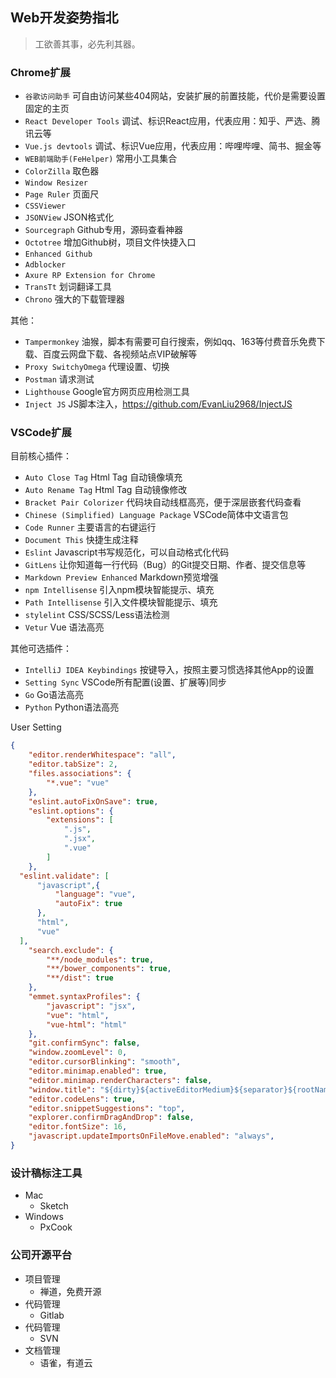 ## Web开发姿势指北

> 工欲善其事，必先利其器。

### Chrome扩展
- `谷歌访问助手` 可自由访问某些404网站，安装扩展的前置技能，代价是需要设置固定的主页
- `React Developer Tools` 调试、标识React应用，代表应用：知乎、严选、腾讯云等
- `Vue.js devtools` 调试、标识Vue应用，代表应用：哔哩哔哩、简书、掘金等
- `WEB前端助手(FeHelper)` 常用小工具集合
- `ColorZilla` 取色器
- `Window Resizer`
- `Page Ruler` 页面尺
- `CSSViewer`
- `JSONView` JSON格式化
- `Sourcegraph` Github专用，源码查看神器
- `Octotree` 增加Github树，项目文件快捷入口
- `Enhanced Github`
- `Adblocker`
- `Axure RP Extension for Chrome`
- `TransTt` 划词翻译工具
- `Chrono` 强大的下载管理器

其他：
- `Tampermonkey` 油猴，脚本有需要可自行搜索，例如qq、163等付费音乐免费下载、百度云网盘下载、各视频站点VIP破解等
- `Proxy SwitchyOmega` 代理设置、切换
- `Postman` 请求测试
- `Lighthouse` Google官方网页应用检测工具
- `Inject JS` JS脚本注入，https://github.com/EvanLiu2968/InjectJS


### VSCode扩展

目前核心插件：
- `Auto Close Tag` Html Tag 自动镜像填充
- `Auto Rename Tag` Html Tag 自动镜像修改
- `Bracket Pair Colorizer` 代码块自动线框高亮，便于深层嵌套代码查看
- `Chinese (Simplified) Language Package` VSCode简体中文语言包
- `Code Runner` 主要语言的右键运行
- `Document This` 快捷生成注释
- `Eslint` Javascript书写规范化，可以自动格式化代码
- `GitLens` 让你知道每一行代码（Bug）的Git提交日期、作者、提交信息等
- `Markdown Preview Enhanced` Markdown预览增强
- `npm Intellisense` 引入npm模块智能提示、填充
- `Path Intellisense` 引入文件模块智能提示、填充
- `stylelint` CSS/SCSS/Less语法检测
- `Vetur` Vue 语法高亮

其他可选插件：
- `IntelliJ IDEA Keybindings` 按键导入，按照主要习惯选择其他App的设置
- `Setting Sync` VSCode所有配置(设置、扩展等)同步
- `Go` Go语法高亮
- `Python` Python语法高亮

User Setting
```json
{
    "editor.renderWhitespace": "all",
    "editor.tabSize": 2,
    "files.associations": {
        "*.vue": "vue"
    },
    "eslint.autoFixOnSave": true,
    "eslint.options": {
        "extensions": [
            ".js",
            ".jsx",
            ".vue"
        ]
    },
  "eslint.validate": [
      "javascript",{
          "language": "vue",
          "autoFix": true
      },
      "html",
      "vue"
  ],
    "search.exclude": {
        "**/node_modules": true,
        "**/bower_components": true,
        "**/dist": true
    },
    "emmet.syntaxProfiles": {
        "javascript": "jsx",
        "vue": "html",
        "vue-html": "html"
    },
    "git.confirmSync": false,
    "window.zoomLevel": 0,
    "editor.cursorBlinking": "smooth",
    "editor.minimap.enabled": true,
    "editor.minimap.renderCharacters": false,
    "window.title": "${dirty}${activeEditorMedium}${separator}${rootName}",
    "editor.codeLens": true,
    "editor.snippetSuggestions": "top",
    "explorer.confirmDragAndDrop": false,
    "editor.fontSize": 16,
    "javascript.updateImportsOnFileMove.enabled": "always",
}
```

### 设计稿标注工具

- Mac
  - Sketch
- Windows
  - PxCook

### 公司开源平台

- 项目管理
  - 禅道，免费开源
- 代码管理
  - Gitlab
- 代码管理
  - SVN
- 文档管理
  - 语雀，有道云
